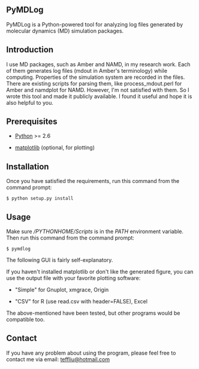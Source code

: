 ## PyMDLog

PyMDLog is a Python-powered tool for analyzing log files generated by molecular
dynamics (MD) simulation packages.

## Introduction

I use MD packages, such as Amber and NAMD, in my research work. Each of them
generates log files (mdout in Amber's terminology) while computing. Properties
of the simulation system are recorded in the files. There are existing scripts
for parsing them, like process_mdout.perl for Amber and namdplot for NAMD.
However, I'm not satisfied with them. So I wrote this tool and made it publicly
available. I found it useful and hope it is also helpful to you.

## Prerequisites

* [Python](http://www.python.org/) >= 2.6

* [matplotlib](http://matplotlib.org/) (optional, for plotting)

## Installation

Once you have satisfied the requirements, run this command from the command
prompt:

    $ python setup.py install

## Usage

Make sure */PYTHONHOME/Scripts* is in the *PATH* environment variable. Then
run this command from the command prompt:

    $ pymdlog

The following GUI is fairly self-explanatory.

If you haven't installed matplotlib or don't like the generated figure, you
can use the output file with your favorite plotting software:

* "Simple" for Gnuplot, xmgrace, Origin

* "CSV" for R (use read.csv with header=FALSE), Excel

The above-mentioned have been tested, but other programs would be compatible
too.

## Contact

If you have any problem about using the program, please feel free to contact me
via email:
teffliu@hotmail.com
